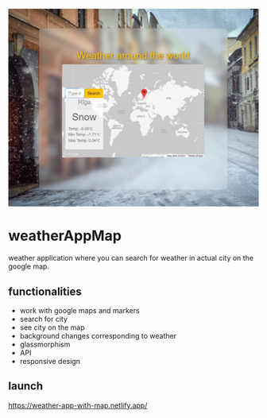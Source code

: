 ![weatherapp_intro_img](https://github.com/Ywette/weatherAppMap/blob/main/assets/intro.JPG)

# weatherAppMap
 weather application where you can search for weather in actual city on the google map.
 
## functionalities
* work with google maps and markers
* search for city
* see city on the map
* background changes corresponding to weather 
* glassmorphism
* API
* responsive design

## launch
https://weather-app-with-map.netlify.app/
